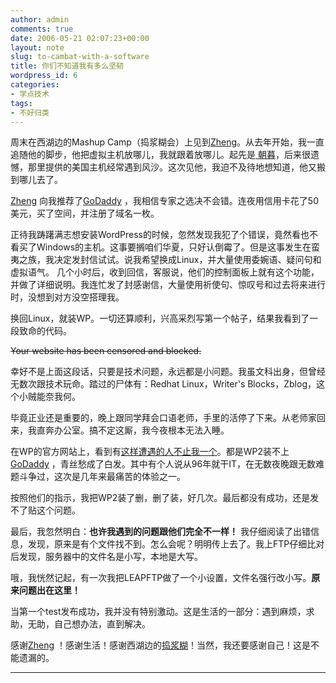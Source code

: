 ```yaml
---
author: admin
comments: true
date: 2006-05-21 02:07:23+00:00
layout: note
slug: to-cambat-with-a-software
title: 你们不知道我有多么坚韧
wordpress_id: 6
categories:
- 学点技术
tags:
- 不好归类
---
```


周末在西湖边的Mashup Camp（捣浆糊会）上见到[Zheng](http://www.wangpei.net/home/content/r/e/d/redredpei/html/blog/wp-blog-header.php/www.klogs.org)。从去年开始，我一直追随他的脚步，他把虚拟主机放哪儿，我就跟着放哪儿。起先是[ ](http://www.wangpei.net/home/content/r/e/d/redredpei/html/blog/wp-blog-header.php/www.zhaomu.com)[](http://www.wangpei.net/home/content/r/e/d/redredpei/html/blog/wp-blog-header.php/www.klogs.org)[朝暮](http://www.wangpei.net/home/content/r/e/d/redredpei/html/blog/wp-blog-header.php/www.zhaomu.com)，后来很遗憾，那里提供的美国主机经常遇到风沙。这次见他，我迫不及待地想知道，他又搬到哪儿去了。

[Zheng](http://www.wangpei.net/home/content/r/e/d/redredpei/html/blog/wp-blog-header.php/www.klogs.org) 向我推荐了[GoDaddy](http://www.wangpei.net/home/content/r/e/d/redredpei/html/blog/wp-blog-header.php/www.godaddy.com)  ，我相信专家之选决不会错。连夜用信用卡花了50美元，买了空间，并注册了域名一枚。

正待我踌躇满志想安装WordPress的时候，忽然发现我犯了个错误，竟然看也不看买了Windows的主机。这事要搁咱们华夏，只好认倒霉了。但是这事发生在蛮夷之族，我决定发封信试试。说我希望换成Linux，并大量使用委婉语、疑问句和虚拟语气。
几个小时后，收到回信，客服说，他们的控制面板上就有这个功能，并做了详细说明。我连忙发了封感谢信，大量使用祈使句、惊叹号和过去将来进行时，没想到对方没空搭理我。

换回Linux，就装WP。一切还算顺利，兴高采烈写第一个帖子，结果我看到了一段致命的代码。

<strike>Your website has been censored and blocked.</strike>

幸好不是上面这段话，只要是技术问题，永远都是小问题。我虽文科出身，但曾经无数次跟技术玩命。踏过的尸体有：Redhat Linux，Writer's Blocks，Zblog，这个小贼能奈我何。

毕竟正业还是重要的，晚上跟同学拜会口语老师，手里的活停了下来。从老师家回来，我直奔办公室。搞不定这厮，我今夜根本无法入睡。

在WP的官方网站上，看到有[这样遭遇的人不止我一个](http://wordpress.org/support/topic/61425)。都是WP2装不上[GoDaddy](http://www.wangpei.net/home/content/r/e/d/redredpei/html/blog/wp-blog-header.php/www.godaddy.com) ，青丝愁成了白发。其中有个人说从96年就干IT，在无数夜晚跟无数难题斗争过，这次是几年来最痛苦的体验之一。

按照他们的指示，我把WP2装了删，删了装，好几次。最后都没有成功，还是发不了贴这个问题。


最后，我忽然明白：**也许我遇到的问题跟他们完全不一样！** 我仔细阅读了出错信息，发现，原来是有个文件找不到。怎么会呢？明明传上去了。我上FTP仔细比对后发现，服务器中的文件名是小写，本地是大写。

哦，我恍然记起，有一次我把LEAPFTP做了一个小设置，文件名强行改小写。**原来问题出在这里！**

当第一个test发布成功，我并没有特别激动。这是生活的一部分：遇到麻烦，求助，无助，自己想办法，直到解决。

感谢[Zheng](http://www.wangpei.net/home/content/r/e/d/redredpei/html/blog/wp-blog-header.php/www.klogs.org) ！感谢生活！感谢西湖边的[捣浆糊](http://www.klogs.org/2006/05/21/mashup2_hangzhou.html)！当然，我还要感谢自己！这是不能遗漏的。

** **
